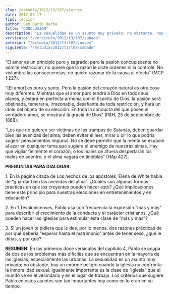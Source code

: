 ```yaml
---
slug: /estudia/2012/t3/l07/viernes
date: 2012-08-17
tipo: leccion
author: Sem Dario Barba
title: "CONCLUSIÓN"
description: "La sexualidad es un asunto muy privado; no obstante, hay un enorme peligro cuando la iglesia no confronta la inmoralidad sexual. Igualmente importante es la clase de “iglesia” que el mundo ve en el vecindario y en el lugar de trabajo. Los criterios que sugiere Pablo en estos asuntos son tan importantes hoy como en lo eran en su tiempo."
versiculo: "/versiculo/2012/t3/l07/sabado"
anterior: "/estudia/2012/t3/l07/jueves"
siguiente: "/estudia/2012/t3/l08/sabado"
---
```


“El amor es un principio puro y sagrado; pero la pasión concupiscente no admite restricción, no quiere que la razón le dicte órdenes ni la controle. No vislumbra las consecuencias; no quiere razonar de la causa al efecto” (MCP 1:227).

“[El amor] es puro y santo. Pero la pasión del corazón natural es otra cosa muy diferente. Mientras que el amor puro tendrá a Dios en todos sus planes, y estará en perfecta armonía con el Espíritu de Dios, la pasión será obstinada, temeraria, irrazonable, desafiante de toda restricción, y hará un ídolo del objeto de su elección. En toda la conducta del que posee el verdadero amor, se mostrará la gracia de Dios” (R&H, 25 de septiembre de 1888).

“Los que no quieren ser víctimas de las trampas de Satanás, deben guardar bien las avenidas del alma; deben evitar el leer, mirar u oír lo que podría sugerir pensamientos impuros. No se debe permitir que la mente se espacie al azar en cualquier tema que sugiera el enemigo de nuestras almas. Hay que vigilar fielmente el corazón, o los males de afuera despertarán los males de adentro, y el alma vagará en tinieblas” (HAp 427).

**PREGUNTAS PARA DIALOGAR:**

1\. En la página citada de Los hechos de los apóstoles, Elena de White habla de “guardar bien las avenidas del alma”. ¿Cuáles son algunas formas prácticas en que los creyentes pueden hacer esto? ¿Qué implicaciones tiene este principio para nuestras elecciones en entretenimientos y en educación?

2\. En 1 Tesalonicenses, Pablo usa con frecuencia la expresión “más y más” para describir el crecimiento de la conducta y el carácter cristianos. ¿Qué pueden hacer las iglesias para estimular esta clase de “más y más”?

3\. Si un joven te pidiera que le des, por lo menos, dos razones prácticas de por qué debería “esperar hasta el matrimonio” antes de tener sexo, ¿qué le dirías, y por qué?

**RESUMEN:** En los primeros doce versículos del capítulo 4, Pablo se ocupa de dos de los problemas más difíciles que se encuentran en la mayoría de las iglesias, especialmente las urbanas. La sexualidad es un asunto muy privado; no obstante, hay un enorme peligro cuando la iglesia no confronta la inmoralidad sexual. Igualmente importante es la clase de “iglesia” que el mundo ve en el vecindario y en el lugar de trabajo. Los criterios que sugiere Pablo en estos asuntos son tan importantes hoy como en lo eran en su tiempo.
